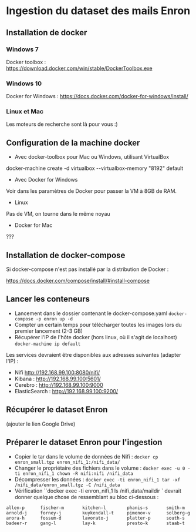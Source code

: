 # Ingestion du dataset des mails Enron

## Installation de docker

### Windows 7 

Docker toolbox : https://download.docker.com/win/stable/DockerToolbox.exe

### Windows 10

Docker for Windows : https://docs.docker.com/docker-for-windows/install/

### Linux et Mac

Les moteurs de recherche sont là pour vous :)

## Configuration de la machine docker

* Avec docker-toolbox pour Mac ou Windows, utilisant VirtualBox

docker-machine create -d virtualbox --virtualbox-memory "8192" default

* Avec Docker for Windows

Voir dans les paramètres de Docker pour passer la VM à 8GB de RAM.

* Linux 

Pas de VM, on tourne dans le même noyau

* Docker for Mac 

???

## Installation de docker-compose

Si docker-compose n'est pas installé par la distribution de Docker : 

https://docs.docker.com/compose/install/#install-compose

## Lancer les conteneurs

* Lancement dans le dossier contenant le docker-compose.yaml ``docker-compose -p enron up -d``
* Compter un certain temps pour télécharger toutes les images lors du premier lancement (2-3 GB)
* Récupérer l'IP de l'hôte docker (hors linux, où il s'agit de localhost) ``docker-machine ip default``

Les services devraient être disponibles aux adresses suivantes (adapter l'IP) :

* Nifi http://192.168.99.100:8080/nifi/
* Kibana : http://192.168.99.100:5601/
* Cerebro : http://192.168.99.100:9000
* ElasticSearch : http://192.168.99.100:9200/

## Récupérer le dataset Enron

(ajouter le lien Google Drive)


## Préparer le dataset Enron pour l'ingestion

* Copier le tar dans le volume de données de Nifi : `docker cp enron_small.tgz enron_nifi_1:/nifi_data/`
* Changer le propriétaire des fichiers dans le volume : `docker exec -u 0 -ti enron_nifi_1 chown -R nifi:nifi /nifi_data`
* Décompresser les données : `docker exec -ti enron_nifi_1 tar -xf /nifi_data/enron_small.tgz -C /nifi_data`
* Vérification ``docker exec -ti enron_nifi_1 ls /nifi_data/maildir ` devrait donner quelque chose de ressemblant au bloc ci-dessous :

```
allen-p      fischer-m       kitchen-l        phanis-s       smith-m
arnold-j     forney-j        kuykendall-t     pimenov-v      solberg-g
arora-h      fossum-d        lavorato-j       platter-p      south-s
badeer-r     gang-l          lay-k            presto-k       staab-t
```

